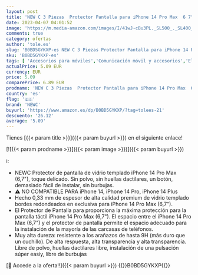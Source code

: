 ```yaml
---
layout: post
title: 'NEW C 3 Piezas  Protector Pantalla para iPhone 14 Pro Max  6 7"   Cristal templado Antiarañazos  Antihuellas  Sin Burbujas  Dureza 9H  0.33 mm Ultra Transparente  Ultra Resistente'
date: 2023-04-07 04:01:52
image: 'https://m.media-amazon.com/images/I/41wJ-cBu3PL._SL500_._SL400_.jpg'
comments: true
category: ofertas
author: 'tole.es'
slug: 'B0BD5GYKXP-es NEW C 3 Piezas Protector Pantalla para iPhone 14 Pro Max 6...'
sku: 'B0BD5GYKXP-es'
tags: [ 'Accesorios para móviles','Comunicación móvil y accesorios','Electrónica','Mantenimiento, cuidado y reparaciones de teléfonos móviles','Protectores de pantalla para móviles','iphone','newc','🇪🇸', ]
actualPrice: 5.09 EUR
currency: EUR
price: 5.09
comparePrice: 6.89 EUR
prodname: 'NEW C 3 Piezas  Protector Pantalla para iPhone 14 Pro Max  6 7"   Cristal templado Antiarañazos  Antihuellas  Sin Burbujas  Dureza 9H  0.33 mm Ultra Transparente  Ultra Resistente'
country: 'es'
flag: '🇪🇸'
brand: 'NEWC'
buyurl: 'https://www.amazon.es/dp/B0BD5GYKXP/?tag=tolees-21'
descuento: '26.12'
average: '5.09'
---
```


Tienes [{{< param title >}}]({{< param buyurl >}}) en el siguiente enlace!

[![{{< param prodname >}}]({{< param image >}})]({{< param buyurl >}})

ℹ️:

- NEWC Protector de pantalla de vidrio templado iPhone 14 Pro Max (6,7"), toque delicado. Sin polvo, sin huellas dactilares, un botón, demasiado fácil de instalar, sin burbujas.
- ⚠ NO COMPATIBLE PARA iPhone 14, iPhone 14 Pro, iPhone 14 Plus
- Hecho 0,33 mm de espesor de alta calidad premium de vidrio templado bordes redondeados en exclusiva para iPhone 14 Pro Max (6,7").
- El Protector de Pantalla para proporciona la máxima protección para la pantalla táctil iPhone 14 Pro Max (6,7"). El espacio entre el iPhone 14 Pro Max (6,7") y el protector de pantalla permite el espacio adecuado para la instalación de la mayoría de las carcasas de teléfonos.
- Muy alta dureza: resistente a los arañazos de hasta 9H (más duro que un cuchillo). De alta respuesta, alta transparencia y alta transparencia. Libre de polvo, huellas dactilares libre, instalación de una pulsación súper easiy, libre de burbujas

[🛒 Accede a la oferta!!]({{< param buyurl >}})
{{<world>}}B0BD5GYKXP{{</world>}}
